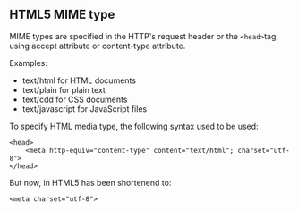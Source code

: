 ## HTML5 MIME type

MIME types are specified in the HTTP's request header or the ```<head>```tag, using accept attribute or content-type attribute.

Examples:
- text/html for HTML documents
- text/plain for plain text
- text/cdd for CSS documents
- text/javascript for JavaScript files

To specify HTML media type, the following syntax used to be used:

```
<head>
    <meta http-equiv="content-type" content="text/html"; charset="utf-8">
</head>
```  

But now, in HTML5 has been shortenend to:

```<meta charset="utf-8">```


